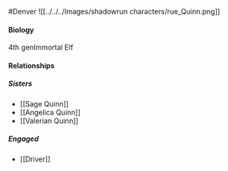 #Denver 
![[../../../Images/shadowrun characters/rue_Quinn.png]]

#### Biology
4th genImmortal Elf

#### Relationships
##### Sisters
- [[Sage Quinn]]
- [[Angelica Quinn]]
- [[Valerian Quinn]]

##### Engaged
- [[Driver]]